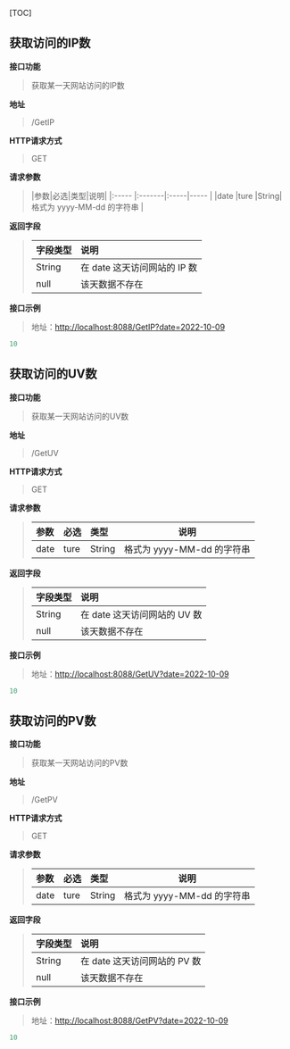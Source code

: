 [TOC]

## 获取访问的IP数

**接口功能**

> 获取某一天网站访问的IP数

**地址**

> /GetIP

**HTTP请求方式**

> GET

**请求参数**

> |参数|必选|类型|说明|
|:-----  |:-------|:-----|-----                               |
|date    |ture    |String| 格式为 yyyy-MM-dd 的字符串 |

**返回字段**

> |字段类型|说明|
> |:-----   |:------|
> |String   |在 date 这天访问网站的 IP 数    |
> |null |该天数据不存在 |

**接口示例**

> 地址：[http://localhost:8088/GetIP?date=2022-10-09](http://localhost:8088/GetIP?date=2022-10-09)
``` javascript
10
```

## 获取访问的UV数

**接口功能**

> 获取某一天网站访问的UV数

**地址**

> /GetUV

**HTTP请求方式**

> GET

**请求参数**

> | 参数 | 必选 | 类型   | 说明                       |
> | :--- | :--- | :----- | -------------------------- |
> | date | ture | String | 格式为 yyyy-MM-dd 的字符串 |

**返回字段**

> | 字段类型 | 说明                         |
> | :------- | :--------------------------- |
> | String   | 在 date 这天访问网站的 UV 数 |
> | null     | 该天数据不存在               |

**接口示例**

> 地址：[http://localhost:8088/GetUV?date=2022-10-09](http://localhost:8088/GetUV?date=2022-10-09)
``` javascript
10
```

## 获取访问的PV数

**接口功能**

> 获取某一天网站访问的PV数

**地址**

> /GetPV

**HTTP请求方式**

> GET

**请求参数**

> | 参数 | 必选 | 类型   | 说明                       |
> | :--- | :--- | :----- | -------------------------- |
> | date | ture | String | 格式为 yyyy-MM-dd 的字符串 |

**返回字段**

> | 字段类型 | 说明                         |
> | :------- | :--------------------------- |
> | String   | 在 date 这天访问网站的 PV 数 |
> | null     | 该天数据不存在               |

**接口示例**

> 地址：[http://localhost:8088/GetPV?date=2022-10-09](http://localhost:8088/GetPV?date=2022-10-09)
``` javascript
10
```



